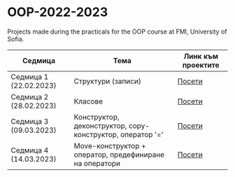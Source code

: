 # OOP-2022-2023
Projects made during the practicals for the OOP course at FMI, University of Sofia.

| Седмица  | Тема | Линк към проектите |
| ------------- | ------------- | ------------- |
| Седмица 1 (22.02.2023)  | Структури (записи) | [Посети](https://github.com/NadyaRadeva/OOP-2022-2023/tree/main/Week%201%20(20.02.2023%20-%2026.02.2023))  |
| Седмица 2 (28.02.2023)  | Класове | [Посети](https://github.com/NadyaRadeva/OOP-2022-2023/tree/main/Week%202%20(27.02.2022%20-%2003.03.2023))  |
| Седмица 3 (09.03.2023)  | Конструктор, деконструктор, copy-конструктор, оператор '=' | [Посети](https://github.com/NadyaRadeva/OOP-2022-2023/tree/main/Week%203%20(06.03.2023%20-%2012.03.2023))  |
| Седмица 4 (14.03.2023)  | Move-конструктор + оператор, предефиниране на оператори | [Посети](https://github.com/NadyaRadeva/OOP-2022-2023/tree/main/Week%204%20(13.03.2023%20-%2019.03.2023))  |
